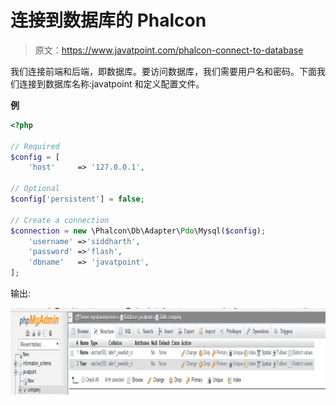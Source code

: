 # 连接到数据库的 Phalcon

> 原文：<https://www.javatpoint.com/phalcon-connect-to-database>

我们连接前端和后端，即数据库。要访问数据库，我们需要用户名和密码。下面我们连接到数据库名称:javatpoint 和定义配置文件。

**例**

```php
<?php

// Required
$config = [
    'host'     => '127.0.0.1',

// Optional
$config['persistent'] = false;

// Create a connection
$connection = new \Phalcon\Db\Adapter\Pdo\Mysql($config);
    'username' =>'siddharth',
    'password' =>'flash',
    'dbname'   => 'javatpoint',
];

```

输出:

![Phalcon Connecting To Database 1](img/0e1db40d7b3ed155d609300e14c84209.png)